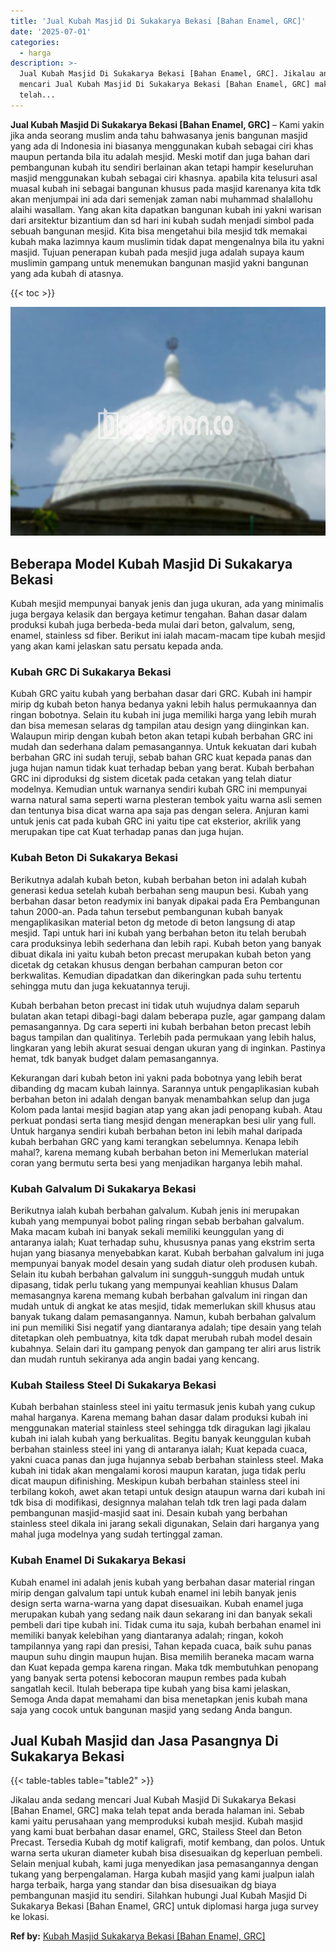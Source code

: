 ```yaml
---
title: 'Jual Kubah Masjid Di Sukakarya Bekasi [Bahan Enamel, GRC]'
date: '2025-07-01'
categories:
  - harga
description: >-
  Jual Kubah Masjid Di Sukakarya Bekasi [Bahan Enamel, GRC]. Jikalau anda sedang
  mencari Jual Kubah Masjid Di Sukakarya Bekasi [Bahan Enamel, GRC] maka
  telah...
---
```


**Jual Kubah Masjid Di Sukakarya Bekasi \[Bahan Enamel, GRC\]** – Kami yakin jika anda seorang muslim anda tahu bahwasanya jenis bangunan masjid yang ada di Indonesia ini biasanya menggunakan kubah sebagai ciri khas maupun pertanda bila itu adalah mesjid. Meski motif dan juga bahan dari pembangunan kubah itu sendiri berlainan akan tetapi hampir keseluruhan masjid menggunakan kubah sebagai ciri khasnya. apabila kita telusuri asal muasal kubah ini sebagai bangunan khusus pada masjid karenanya kita tdk akan menjumpai ini ada dari semenjak zaman nabi muhammad shalallohu alaihi wasallam. Yang akan kita dapatkan bangunan kubah ini yakni warisan dari arsitektur bizantium dan sd hari ini kubah sudah menjadi simbol pada sebuah bangunan mesjid. Kita bisa mengetahui bila mesjid tdk memakai kubah maka lazimnya kaum muslimin tidak dapat mengenalnya bila itu yakni masjid. Tujuan penerapan kubah pada mesjid juga adalah supaya kaum muslimin gampang untuk menemukan bangunan masjid yakni bangunan yang ada kubah di atasnya.

{{< toc >}}

![Jual Kubah Masjid Di Sukakarya Bekasi [Bahan Enamel, GRC]](/images/jual-kubah-masjid-02.png)

## Beberapa Model Kubah Masjid Di Sukakarya Bekasi

Kubah mesjid mempunyai banyak jenis dan juga ukuran, ada yang minimalis juga bergaya kelasik dan bergaya ketimur tengahan. Bahan dasar dalam produksi kubah juga berbeda-beda mulai dari beton, galvalum, seng, enamel, stainless sd fiber. Berikut ini ialah macam-macam tipe kubah mesjid yang akan kami jelaskan satu persatu kepada anda.

### Kubah GRC Di Sukakarya Bekasi

Kubah GRC yaitu kubah yang berbahan dasar dari GRC. Kubah ini hampir mirip dg kubah beton hanya bedanya yakni lebih halus permukaannya dan ringan bobotnya. Selain itu kubah ini juga memiliki harga yang lebih murah dan bisa memesan selaras dg tampilan atau design yang diinginkan kan. Walaupun mirip dengan kubah beton akan tetapi kubah berbahan GRC ini mudah dan sederhana dalam pemasangannya. Untuk kekuatan dari kubah berbahan GRC ini sudah teruji, sebab bahan GRC kuat kepada panas dan juga hujan namun tidak kuat terhadap beban yang berat. Kubah berbahan GRC ini diproduksi dg sistem dicetak pada cetakan yang telah diatur modelnya. Kemudian untuk warnanya sendiri kubah GRC ini mempunyai warna natural sama seperti warna plesteran tembok yaitu warna asli semen dan tentunya bisa dicat warna apa saja pas dengan selera. Anjuran kami untuk jenis cat pada kubah GRC ini yaitu tipe cat eksterior, akrilik yang merupakan tipe cat Kuat terhadap panas dan juga hujan.

### Kubah Beton Di Sukakarya Bekasi

Berikutnya adalah kubah beton, kubah berbahan beton ini adalah kubah generasi kedua setelah kubah berbahan seng maupun besi. Kubah yang berbahan dasar beton readymix ini banyak dipakai pada Era Pembangunan tahun 2000-an. Pada tahun tersebut pembangunan kubah banyak mengaplikasikan material beton dg metode di beton langsung di atap mesjid. Tapi untuk hari ini kubah yang berbahan beton itu telah berubah cara produksinya lebih sederhana dan lebih rapi. Kubah beton yang banyak dibuat dikala ini yaitu kubah beton precast merupakan kubah beton yang dicetak dg cetakan khusus dengan berbahan campuran beton cor berkwalitas. Kemudian dipadatkan dan dikeringkan pada suhu tertentu sehingga mutu dan juga kekuatannya teruji.

Kubah berbahan beton precast ini tidak utuh wujudnya dalam separuh bulatan akan tetapi dibagi-bagi dalam beberapa puzle, agar gampang dalam pemasangannya. Dg cara seperti ini kubah berbahan beton precast lebih bagus tampilan dan qualitinya. Terlebih pada permukaan yang lebih halus, lingkaran yang lebih akurat sesuai dengan ukuran yang di inginkan. Pastinya hemat, tdk banyak budget dalam pemasangannya.

Kekurangan dari kubah beton ini yakni pada bobotnya yang lebih berat dibanding dg macam kubah lainnya. Sarannya untuk pengaplikasian kubah berbahan beton ini adalah dengan banyak menambahkan selup dan juga Kolom pada lantai mesjid bagian atap yang akan jadi penopang kubah. Atau perkuat pondasi serta tiang mesjid dengan menerapkan besi ulir yang full. Untuk harganya sendiri kubah berbahan beton ini lebih mahal daripada kubah berbahan GRC yang kami terangkan sebelumnya. Kenapa lebih mahal?, karena memang kubah berbahan beton ini Memerlukan material coran yang bermutu serta besi yang menjadikan harganya lebih mahal.

### Kubah Galvalum Di Sukakarya Bekasi

Berikutnya ialah kubah berbahan galvalum. Kubah jenis ini merupakan kubah yang mempunyai bobot paling ringan sebab berbahan galvalum. Maka macam kubah ini banyak sekali memiliki keunggulan yang di antaranya ialah; Kuat terhadap suhu, khususnya panas yang ekstrim serta hujan yang biasanya menyebabkan karat. Kubah berbahan galvalum ini juga mempunyai banyak model desain yang sudah diatur oleh produsen kubah. Selain itu kubah berbahan galvalum ini sungguh-sungguh mudah untuk dipasang, tidak perlu tukang yang mempunyai keahlian khusus Dalam memasangnya karena memang kubah berbahan galvalum ini ringan dan mudah untuk di angkat ke atas mesjid, tidak memerlukan skill khusus atau banyak tukang dalam pemasangannya. Namun, kubah berbahan galvalum ini pun memiliki Sisi negatif yang diantaranya adalah; tipe desain yang telah ditetapkan oleh pembuatnya, kita tdk dapat merubah rubah model desain kubahnya. Selain dari itu gampang penyok dan gampang ter aliri arus listrik dan mudah runtuh sekiranya ada angin badai yang kencang.

### Kubah Stailess Steel Di Sukakarya Bekasi

Kubah berbahan stainless steel ini yaitu termasuk jenis kubah yang cukup mahal harganya. Karena memang bahan dasar dalam produksi kubah ini menggunakan material stainless steel sehingga tdk diragukan lagi jikalau kubah ini ialah kubah yang berkualitas. Begitu banyak keunggulan kubah berbahan stainless steel ini yang di antaranya ialah; Kuat kepada cuaca, yakni cuaca panas dan juga hujannya sebab berbahan stainless steel. Maka kubah ini tidak akan mengalami korosi maupun karatan, juga tidak perlu dicat maupun difinishing. Meskipun kubah berbahan stainless steel ini terbilang kokoh, awet akan tetapi untuk design ataupun warna dari kubah ini tdk bisa di modifikasi, designnya malahan telah tdk tren lagi pada dalam pembangunan masjid-masjid saat ini. Desain kubah yang berbahan stainless steel dikala ini jarang sekali digunakan, Selain dari harganya yang mahal juga modelnya yang sudah tertinggal zaman.

### Kubah Enamel Di Sukakarya Bekasi

Kubah enamel ini adalah jenis kubah yang berbahan dasar material ringan mirip dengan galvalum tapi untuk kubah enamel ini lebih banyak jenis design serta warna-warna yang dapat disesuaikan. Kubah enamel juga merupakan kubah yang sedang naik daun sekarang ini dan banyak sekali pembeli dari tipe kubah ini. Tidak cuma itu saja, kubah berbahan enamel ini memiliki banyak kelebihan yang diantaranya adalah; ringan, kokoh tampilannya yang rapi dan presisi, Tahan kepada cuaca, baik suhu panas maupun suhu dingin maupun hujan. Bisa memilih beraneka macam warna dan Kuat kepada gempa karena ringan. Maka tdk membutuhkan penopang yang banyak serta potensi kebocoran maupun rembes pada kubah sangatlah kecil. Itulah beberapa tipe kubah yang bisa kami jelaskan, Semoga Anda dapat memahami dan bisa menetapkan jenis kubah mana saja yang cocok untuk bangunan masjid yang sedang Anda bangun.

## Jual Kubah Masjid dan Jasa Pasangnya Di Sukakarya Bekasi

{{< table-tables table="table2" >}}

Jikalau anda sedang mencari Jual Kubah Masjid Di Sukakarya Bekasi \[Bahan Enamel, GRC\] maka telah tepat anda berada halaman ini. Sebab kami yaitu perusahaan yang memproduksi kubah mesjid. Kubah masjid yang kami buat berbahan dasar enamel, GRC, Stailess Steel dan Beton Precast. Tersedia Kubah dg motif kaligrafi, motif kembang, dan polos. Untuk warna serta ukuran diameter kubah bisa disesuaikan dg keperluan pembeli. Selain menjual kubah, kami juga menyedikan jasa pemasangannya dengan tukang yang berpengalaman. Harga kubah masjid yang kami jualpun ialah harga terbaik, harga yang standar dan bisa disesuaikan dg biaya pembangunan masjid itu sendiri. Silahkan hubungi Jual Kubah Masjid Di Sukakarya Bekasi \[Bahan Enamel, GRC\] untuk diplomasi harga juga survey ke lokasi.

**Ref by:** [Kubah Masjid Sukakarya Bekasi [Bahan Enamel, GRC]](https://id.wikipedia.org/wiki/Kubah)
